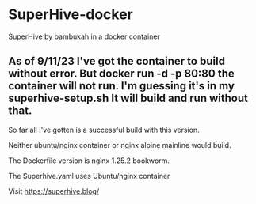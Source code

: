 # SuperHive-docker
 SuperHive by bambukah in a docker container
 
As of 9/11/23 I've got the container to build without error. But docker run -d -p 80:80 the container will not run. I'm guessing it's in my superhive-setup.sh It will build and run without that. 
---

So far all I've gotten is a successful build with this version.

Neither ubuntu/nginx container or nginx alpine mainline would build.

The Dockerfile version is nginx 1.25.2 bookworm.

The Superhive.yaml uses Ubuntu/nginx container

Visit https://superhive.blog/
